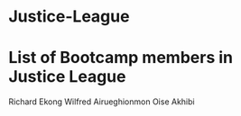 # Justice-League
List of Bootcamp members in Justice League
========================================
Richard Ekong
Wilfred Airueghionmon
Oise Akhibi
